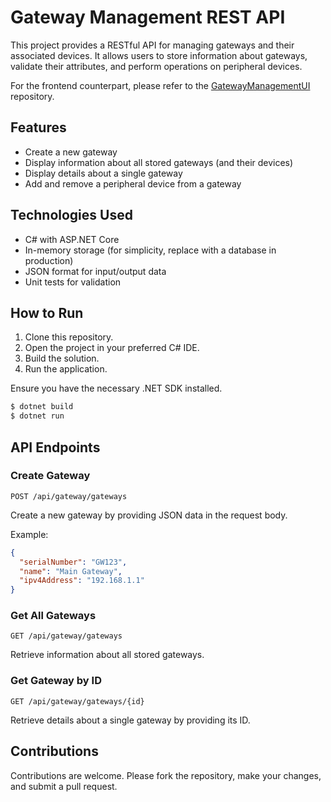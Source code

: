 # Gateway Management REST API

This project provides a RESTful API for managing gateways and their associated devices. It allows users to store information about gateways, validate their attributes, and perform operations on peripheral devices.

For the frontend counterpart, please refer to the [GatewayManagementUI](https://github.com/CalebTek/GatewayManagementUI.git) repository.

## Features

- Create a new gateway
- Display information about all stored gateways (and their devices)
- Display details about a single gateway
- Add and remove a peripheral device from a gateway

## Technologies Used

- C# with ASP.NET Core
- In-memory storage (for simplicity, replace with a database in production)
- JSON format for input/output data
- Unit tests for validation

## How to Run

1. Clone this repository.
2. Open the project in your preferred C# IDE.
3. Build the solution.
4. Run the application.

Ensure you have the necessary .NET SDK installed.

```bash
$ dotnet build
$ dotnet run
```

## API Endpoints

### Create Gateway

```http
POST /api/gateway/gateways
```

Create a new gateway by providing JSON data in the request body.

Example:

```json
{
  "serialNumber": "GW123",
  "name": "Main Gateway",
  "ipv4Address": "192.168.1.1"
}
```

### Get All Gateways

```http
GET /api/gateway/gateways
```

Retrieve information about all stored gateways.

### Get Gateway by ID

```http
GET /api/gateway/gateways/{id}
```

Retrieve details about a single gateway by providing its ID.

## Contributions

Contributions are welcome. Please fork the repository, make your changes, and submit a pull request.

